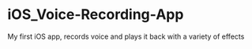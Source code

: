 # iOS_Voice-Recording-App
My first iOS app, records voice and plays it back with a variety of effects
